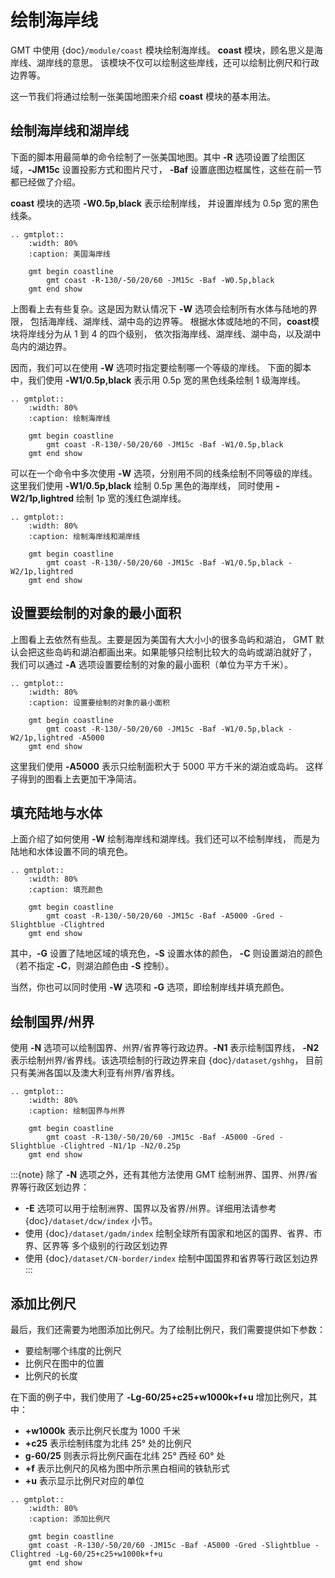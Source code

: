# 绘制海岸线

GMT 中使用 {doc}`/module/coast` 模块绘制海岸线。
**coast** 模块，顾名思义是海岸线、湖岸线的意思。
该模块不仅可以绘制这些岸线，还可以绘制比例尺和行政边界等。

这一节我们将通过绘制一张美国地图来介绍 **coast** 模块的基本用法。

## 绘制海岸线和湖岸线

下面的脚本用最简单的命令绘制了一张美国地图。其中
**-R** 选项设置了绘图区域，**-JM15c** 设置投影方式和图片尺寸，
**-Baf** 设置底图边框属性，这些在前一节都已经做了介绍。

**coast** 模块的选项 **-W0.5p,black** 表示绘制岸线，
并设置岸线为 0.5p 宽的黑色线条。

```{eval-rst}
.. gmtplot::
    :width: 80%
    :caption: 美国海岸线

    gmt begin coastline
        gmt coast -R-130/-50/20/60 -JM15c -Baf -W0.5p,black
    gmt end show
```

上图看上去有些复杂。这是因为默认情况下 **-W** 选项会绘制所有水体与陆地的界限，
包括海岸线、湖岸线、湖中岛的边界等。
根据水体或陆地的不同，**coast**模块将岸线分为从 1 到 4 的四个级别，
依次指海岸线、湖岸线、湖中岛，以及湖中岛内的湖边界。

因而，我们可以在使用 **-W** 选项时指定要绘制哪一个等级的岸线。
下面的脚本中，我们使用 **-W1/0.5p,black** 表示用 0.5p 宽的黑色线条绘制 1 级海岸线。

```{eval-rst}
.. gmtplot::
    :width: 80%
    :caption: 绘制海岸线

    gmt begin coastline
        gmt coast -R-130/-50/20/60 -JM15c -Baf -W1/0.5p,black
    gmt end show
```

可以在一个命令中多次使用 **-W** 选项，分别用不同的线条绘制不同等级的岸线。
这里我们使用 **-W1/0.5p,black** 绘制 0.5p 黑色的海岸线，
同时使用 **-W2/1p,lightred** 绘制 1p 宽的浅红色湖岸线。

```{eval-rst}
.. gmtplot::
    :width: 80%
    :caption: 绘制海岸线和湖岸线

    gmt begin coastline
        gmt coast -R-130/-50/20/60 -JM15c -Baf -W1/0.5p,black -W2/1p,lightred
    gmt end show
```

## 设置要绘制的对象的最小面积

上图看上去依然有些乱。主要是因为美国有大大小小的很多岛屿和湖泊，
GMT 默认会把这些岛屿和湖泊都画出来。如果能够只绘制比较大的岛屿或湖泊就好了，
我们可以通过 **-A** 选项设置要绘制的对象的最小面积（单位为平方千米）。

```{eval-rst}
.. gmtplot::
    :width: 80%
    :caption: 设置要绘制的对象的最小面积

    gmt begin coastline
        gmt coast -R-130/-50/20/60 -JM15c -Baf -W1/0.5p,black -W2/1p,lightred -A5000
    gmt end show
```

这里我们使用 **-A5000** 表示只绘制面积大于 5000 平方千米的湖泊或岛屿。
这样子得到的图看上去更加干净简洁。

## 填充陆地与水体

上面介绍了如何使用 **-W** 绘制海岸线和湖岸线。我们还可以不绘制岸线，
而是为陆地和水体设置不同的填充色。

```{eval-rst}
.. gmtplot::
    :width: 80%
    :caption: 填充颜色

    gmt begin coastline
        gmt coast -R-130/-50/20/60 -JM15c -Baf -A5000 -Gred -Slightblue -Clightred
    gmt end show
```

其中，**-G** 设置了陆地区域的填充色，**-S** 设置水体的颜色，
**-C** 则设置湖泊的颜色（若不指定 **-C**，则湖泊颜色由 **-S** 控制）。

当然，你也可以同时使用 **-W** 选项和 **-G** 选项，即绘制岸线并填充颜色。

## 绘制国界/州界

使用 **-N** 选项可以绘制国界、州界/省界等行政边界。**-N1** 表示绘制国界线，
**-N2** 表示绘制州界/省界线。该选项绘制的行政边界来自 {doc}`/dataset/gshhg`，
目前只有美洲各国以及澳大利亚有州界/省界线。

```{eval-rst}
.. gmtplot::
    :width: 80%
    :caption: 绘制国界与州界

    gmt begin coastline
        gmt coast -R-130/-50/20/60 -JM15c -Baf -A5000 -Gred -Slightblue -Clightred -N1/1p -N2/0.25p
    gmt end show
```

:::{note}
除了 **-N** 选项之外，还有其他方法使用 GMT 绘制洲界、国界、州界/省界等行政区划边界：

- **-E** 选项可以用于绘制洲界、国界以及省界/州界。详细用法请参考 {doc}`/dataset/dcw/index` 小节。
- 使用 {doc}`/dataset/gadm/index` 绘制全球所有国家和地区的国界、省界、市界、区界等
  多个级别的行政区划边界
- 使用 {doc}`/dataset/CN-border/index` 绘制中国国界和省界等行政区划边界
:::

## 添加比例尺

最后，我们还需要为地图添加比例尺。为了绘制比例尺，我们需要提供如下参数：

- 要绘制哪个纬度的比例尺
- 比例尺在图中的位置
- 比例尺的长度

在下面的例子中，我们使用了 **-Lg-60/25+c25+w1000k+f+u** 增加比例尺，其中：

- **+w1000k** 表示比例尺长度为 1000 千米
- **+c25** 表示绘制纬度为北纬 25° 处的比例尺
- **g-60/25** 则表示将比例尺画在北纬 25° 西经 60° 处
- **+f** 表示比例尺的风格为图中所示黑白相间的铁轨形式
- **+u** 表示显示比例尺对应的单位

```{eval-rst}
.. gmtplot::
    :width: 80%
    :caption: 添加比例尺

    gmt begin coastline
    gmt coast -R-130/-50/20/60 -JM15c -Baf -A5000 -Gred -Slightblue -Clightred -Lg-60/25+c25+w1000k+f+u
    gmt end show
```
